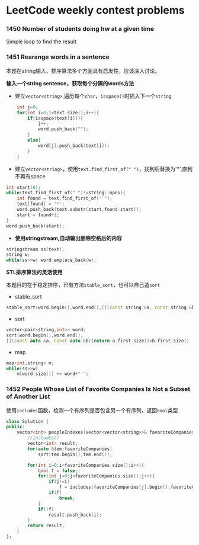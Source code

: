 # LeetCode weekly contest problems

### 1450 Number of students doing hw at a given time

Simple loop to find the result

### 1451 Rearange words in a sentence

本题在string输入、排序算法多个方面具有启发性，应该深入讨论。

**输入一个string sentence，获取每个分隔的words方法**

- 建立`vector<string>`,遍历每个`char`，`isspace()`时插入下一个`string`

```C++
    int j=0;
    for(int i=0;i<text.size();i++){
        if(isspace(text[i])){
            j++;
            word.push_back("");
        }
        else{
            word[j].push_back(text[i]);
        }
    }
```

- 建立`vector<string>`，使用`text.find_first_of(" ")`，找到后替换为'*',直到不再有space

```C++
int start(0);
while(text.find_first_of(" ")!=string::npos){
    int found = text.find_first_of(" ");
    text[found] = '*';
    word.push_back(text.substr(start,found-start));
    start = found+1;
}
word.push_back(start);
```

- **使用stringstream,自动输出删除空格后的内容**

```C++
stringstream ss(text);
string w;
while(ss>>w) word.emplace_back(w);
```

**STL排序算法的灵活使用**

本题目的在于稳定排序，已有方法`stable_sort`，也可以自己造`sort`

- stable_sort

```C++
stable_sort(word.begin(),word.end(),[](const string &a, const string &b){return a.size()<b.size();});
```

- sort

```C++
vector<pair<string,int>> word;
sort(word.begin(),word.end(),
[](const auto &a, const auto &b){return a.first.size()<b.first.size() || (a.first.size()==b.first.size() && a.second<b.second);});
```

- map

```C++
map<int,string> m;
while(ss>>w)
    m[word.size()] += word+" ";
```

### 1452 People Whose List of Favorite Companies Is Not a Subset of Another List

使用`includes`函数，检测一个有序列是否包含另一个有序列，返回`bool`类型

```C++
class Solution {
public:
    vector<int> peopleIndexes(vector<vector<string>>& favoriteCompanies) {
        //includes()
        vector<int> result;
        for(auto &tem:favoriteCompanies)
            sort(tem.begin(),tem.end());

        for(int i=0;i<favoriteCompanies.size();i++){
            bool f = false;;
            for(int j=0;j<favoriteCompanies.size();j++){
                if(j!=i)
                    f = includes(favoriteCompanies[j].begin(),favoriteCompanies[j].end(),favoriteCompanies[i].begin(),favoriteCompanies[i].end());
                if(f)
                    break;
            }
            if(!f)
                result.push_back(i);
        }
        return result;
    }
};
```
